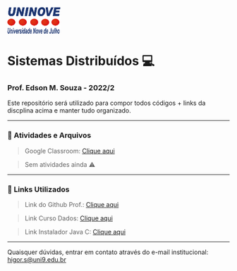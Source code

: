 <img src="https://github.com/HigorRoc/ImagensUtilizadas/blob/main/logos/LogoUninove.png" width="120" height="60">

# Sistemas Distribuídos :computer:
###  Prof. Edson M. Souza - 2022/2

Este repositório será utilizado para compor todos códigos + links da discplina acima e manter tudo organizado.

---

### :pushpin: Atividades e Arquivos
> Google Classroom: [Clique aqui](https://classroom.google.com/u/3/c/NDg4ODEyMjA2ODYz)

> Sem atividades ainda :warning:

---

### :pushpin: Links Utilizados
> Link do Github Prof.: [Clique aqui](https://github.com/EdsonMSouza)

> Link Curso Dados: [Clique aqui](https://github.com/EdsonMSouza/ciencia-de-dados)

> Link Instalador Java C: [Clique aqui](https://www.oracle.com/java/technologies/downloads/#jdk18-windows)
---

Quaisquer dúvidas, entrar em contato através do e-mail institucional: 
higor.s@uni9.edu.br
